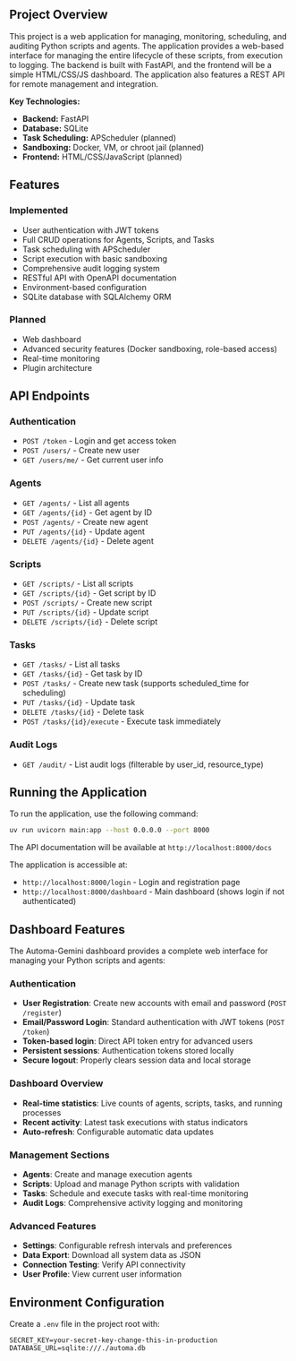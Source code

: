 ## Project Overview

This project is a web application for managing, monitoring, scheduling, and auditing Python scripts and agents. The application provides a web-based interface for managing the entire lifecycle of these scripts, from execution to logging. The backend is built with FastAPI, and the frontend will be a simple HTML/CSS/JS dashboard. The application also features a REST API for remote management and integration.

**Key Technologies:**

*   **Backend:** FastAPI
*   **Database:** SQLite
*   **Task Scheduling:** APScheduler (planned)
*   **Sandboxing:** Docker, VM, or chroot jail (planned)
*   **Frontend:** HTML/CSS/JavaScript (planned)

## Features

### Implemented
- User authentication with JWT tokens
- Full CRUD operations for Agents, Scripts, and Tasks
- Task scheduling with APScheduler
- Script execution with basic sandboxing
- Comprehensive audit logging system
- RESTful API with OpenAPI documentation
- Environment-based configuration
- SQLite database with SQLAlchemy ORM

### Planned
- Web dashboard
- Advanced security features (Docker sandboxing, role-based access)
- Real-time monitoring
- Plugin architecture

## API Endpoints

### Authentication
- `POST /token` - Login and get access token
- `POST /users/` - Create new user
- `GET /users/me/` - Get current user info

### Agents
- `GET /agents/` - List all agents
- `GET /agents/{id}` - Get agent by ID
- `POST /agents/` - Create new agent
- `PUT /agents/{id}` - Update agent
- `DELETE /agents/{id}` - Delete agent

### Scripts
- `GET /scripts/` - List all scripts
- `GET /scripts/{id}` - Get script by ID
- `POST /scripts/` - Create new script
- `PUT /scripts/{id}` - Update script
- `DELETE /scripts/{id}` - Delete script

### Tasks
- `GET /tasks/` - List all tasks
- `GET /tasks/{id}` - Get task by ID
- `POST /tasks/` - Create new task (supports scheduled_time for scheduling)
- `PUT /tasks/{id}` - Update task
- `DELETE /tasks/{id}` - Delete task
- `POST /tasks/{id}/execute` - Execute task immediately

### Audit Logs
- `GET /audit/` - List audit logs (filterable by user_id, resource_type)

## Running the Application

To run the application, use the following command:

```bash
uv run uvicorn main:app --host 0.0.0.0 --port 8000
```

The API documentation will be available at `http://localhost:8000/docs`

The application is accessible at:
- `http://localhost:8000/login` - Login and registration page
- `http://localhost:8000/dashboard` - Main dashboard (shows login if not authenticated)

## Dashboard Features

The Automa-Gemini dashboard provides a complete web interface for managing your Python scripts and agents:

### Authentication
- **User Registration**: Create new accounts with email and password (`POST /register`)
- **Email/Password Login**: Standard authentication with JWT tokens (`POST /token`)
- **Token-based login**: Direct API token entry for advanced users
- **Persistent sessions**: Authentication tokens stored locally
- **Secure logout**: Properly clears session data and local storage

### Dashboard Overview
- **Real-time statistics**: Live counts of agents, scripts, tasks, and running processes
- **Recent activity**: Latest task executions with status indicators
- **Auto-refresh**: Configurable automatic data updates

### Management Sections
- **Agents**: Create and manage execution agents
- **Scripts**: Upload and manage Python scripts with validation
- **Tasks**: Schedule and execute tasks with real-time monitoring
- **Audit Logs**: Comprehensive activity logging and monitoring

### Advanced Features
- **Settings**: Configurable refresh intervals and preferences
- **Data Export**: Download all system data as JSON
- **Connection Testing**: Verify API connectivity
- **User Profile**: View current user information

## Environment Configuration

Create a `.env` file in the project root with:

```
SECRET_KEY=your-secret-key-change-this-in-production
DATABASE_URL=sqlite:///./automa.db
```

